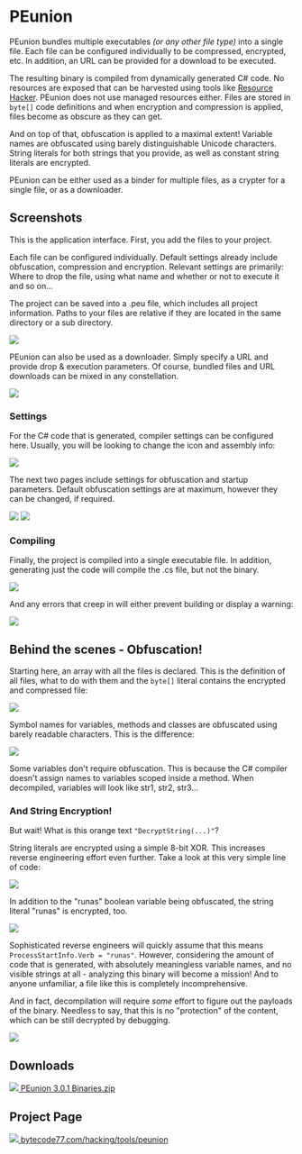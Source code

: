 # PEunion

PEunion bundles multiple executables *(or any other file type)* into a single
file. Each file can be configured individually to be compressed, encrypted, etc.
In addition, an URL can be provided for a download to be executed.

The resulting binary is compiled from dynamically generated C# code. No
resources are exposed that can be harvested using tools like
[Resource Hacker](http://www.angusj.com/resourcehacker/). PEunion does not use
managed resources either. Files are stored in `byte[]` code definitions and when
encryption and compression is applied, files become as obscure as they can get.

And on top of that, obfuscation is applied to a maximal extent! Variable names
are obfuscated using barely distinguishable Unicode characters. String literals
for both strings that you provide, as well as constant string literals are
encrypted.

PEunion can be either used as a binder for multiple files, as a crypter for a
single file, or as a downloader.

## Screenshots

This is the application interface. First, you add the files to your project.

Each file can be configured individually. Default settings already include
obfuscation, compression and encryption. Relevant settings are primarily: Where
to drop the file, using what name and whether or not to execute it and so on...

The project can be saved into a .peu file, which includes all project
information. Paths to your files are relative if they are located in the same
directory or a sub directory.

[![](https://bytecode77.com/images/sites/hacking/tools/peunion/001.png)](https://bytecode77.com/images/sites/hacking/tools/peunion/001.png)

PEunion can also be used as a downloader. Simply specify a URL and provide
drop & execution parameters. Of course, bundled files and URL downloads can be
mixed in any constellation.

[![](https://bytecode77.com/images/sites/hacking/tools/peunion/002.png)](https://bytecode77.com/images/sites/hacking/tools/peunion/002.png)

### Settings

For the C# code that is generated, compiler settings can be configured here.
Usually, you will be looking to change the icon and assembly info:

[![](https://bytecode77.com/images/sites/hacking/tools/peunion/003.png)](https://bytecode77.com/images/sites/hacking/tools/peunion/003.png)

The next two pages include settings for obfuscation and startup parameters.
Default obfuscation settings are at maximum, however they can be changed, if
required.

[![](https://bytecode77.com/cache/thumbs/?path=images/sites/hacking/tools/peunion/003.png&height=250)](https://bytecode77.com/images/sites/hacking/tools/peunion/003.png)
[![](https://bytecode77.com/cache/thumbs/?path=images/sites/hacking/tools/peunion/004.png&height=250)](https://bytecode77.com/images/sites/hacking/tools/peunion/004.png)

### Compiling

Finally, the project is compiled into a single executable file. In addition,
generating just the code will compile the .cs file, but not the binary.

[![](https://bytecode77.com/images/sites/hacking/tools/peunion/006.png)](https://bytecode77.com/images/sites/hacking/tools/peunion/006.png)

And any errors that creep in will either prevent building or display a warning:

[![](https://bytecode77.com/images/sites/hacking/tools/peunion/007.png)](https://bytecode77.com/images/sites/hacking/tools/peunion/007.png)

## Behind the scenes - Obfuscation!

Starting here, an array with all the files is declared. This is the definition
of all files, what to do with them and the `byte[]` literal contains the
encrypted and compressed file:

[![](https://bytecode77.com/images/sites/hacking/tools/peunion/code1.png)](https://bytecode77.com/images/sites/hacking/tools/peunion/code1.png)

Symbol names for variables, methods and classes are obfuscated using barely
readable characters. This is the difference:

[![](https://bytecode77.com/images/sites/hacking/tools/peunion/code2.gif)](https://bytecode77.com/images/sites/hacking/tools/peunion/code2.gif)

Some variables don't require obfuscation. This is because the C# compiler
doesn't assign names to variables scoped inside a method. When decompiled,
variables will look like str1, str2, str3...

### And String Encryption!

But wait! What is this orange text `"DecryptString(...)"`?

String literals are encrypted using a simple 8-bit XOR. This increases reverse
engineering effort even further. Take a look at this very simple line of code:

[![](https://bytecode77.com/images/sites/hacking/tools/peunion/code3.png)](https://bytecode77.com/images/sites/hacking/tools/peunion/code3.png)

In addition to the "runas" boolean variable being obfuscated, the string literal "runas" is encrypted, too.

[![](https://bytecode77.com/images/sites/hacking/tools/peunion/code4.png)](https://bytecode77.com/images/sites/hacking/tools/peunion/code4.png)

Sophisticated reverse engineers will quickly assume that this means
`ProcessStartInfo.Verb = "runas"`. However, considering the amount of code that
is generated, with absolutely meaningless variable names, and no visible strings
at all - analyzing this binary will become a mission! And to anyone unfamiliar,
a file like this is completely incomprehensive.

And in fact, decompilation will require *some* effort to figure out the payloads
of the binary. Needless to say, that this is no "protection" of the content,
which can be still decrypted by debugging.

[![](https://bytecode77.com/images/sites/hacking/tools/peunion/code5.png)](https://bytecode77.com/images/sites/hacking/tools/peunion/code5.png)

## Downloads

[![](https://bytecode77.com/images/shared/fileicons/zip.png) PEunion 3.0.1 Binaries.zip](https://bytecode77.com/downloads/hacking/tools/PEunion%203.0.1%20Binaries.zip)

## Project Page

[![](https://bytecode77.com/images/shared/favicon16.png) bytecode77.com/hacking/tools/peunion](https://bytecode77.com/hacking/tools/peunion)